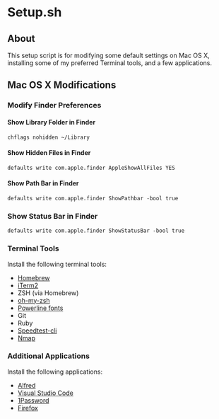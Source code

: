 # Setup.sh

## About

This setup script is for modifying some default settings on Mac OS X, installing some of my preferred Terminal tools, and a few applications.

## Mac OS X Modifications

### Modify Finder Preferences

#### Show Library Folder in Finder

``` chflags nohidden ~/Library ```

#### Show Hidden Files in Finder

``` defaults write com.apple.finder AppleShowAllFiles YES ```

#### Show Path Bar in Finder

``` defaults write com.apple.finder ShowPathbar -bool true ```

### Show Status Bar in Finder

``` defaults write com.apple.finder ShowStatusBar -bool true ``` 

### Terminal Tools

Install the following terminal tools:

- [Homebrew](https://brew.sh/)
- [iTerm2](https://www.iterm2.com/)
- ZSH (via Homebrew)
- [oh-my-zsh](https://ohmyz.sh/)
- [Powerline fonts](https://github.com/powerline/fonts)
- Git
- Ruby
- [Speedtest-cli](https://github.com/sivel/speedtest-cli)
- [Nmap](https://nmap.org/)

### Additional Applications

Install the following applications:

- [Alfred](https://www.alfredapp.com/)
- [Visual Studio Code](https://code.visualstudio.com/)
- [1Password](https://1password.com/)
- [Firefox](https://www.mozilla.org/en-US/firefox/new/)